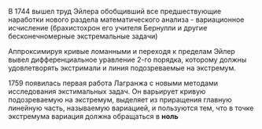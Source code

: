 В 1744 вышел труд Эйлера обобщивший все предшествующие наработки нового раздела математического анализа - вариационное исчисление (брахистохрон его учителя Бернулли и другие бесконечномерные экстремальные задачи)

Аппроксимируя кривые ломанными и переходя к пределам Эйлер вывел дифференциальное уравление 2-го порядка, которому должны удовлетворять экстримали и линия подозреваемые на экстремум.

1759 появилась первая работа Лагранжа с новыми методами исследования экстимальных задач. Он варьирует кривую подозреваемую на экстремум, выделяет из приращения главную линейную часть, называемую вариацией, и пользуются тем, что в точке экстремума вариация должна обращаться в **ноль**
